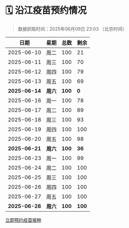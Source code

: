 # 🗓️ 沿江疫苗预约情况

> 数据抓取时间：2025年06月09日 23:03 （北京时间）

| 日期 | 星期 | 总数 | 剩余 |
|------|------|------|------|
| 2025-06-10 | 周二 | 100 | 21 |
| 2025-06-11 | 周三 | 100 | 70 |
| 2025-06-12 | 周四 | 100 | 79 |
| 2025-06-13 | 周五 | 100 | 69 |
| **2025-06-14** | **周六** | **100** | **0** |
| 2025-06-16 | 周一 | 100 | 78 |
| 2025-06-17 | 周二 | 100 | 89 |
| 2025-06-18 | 周三 | 100 | 93 |
| 2025-06-19 | 周四 | 100 | 100 |
| 2025-06-20 | 周五 | 100 | 98 |
| **2025-06-21** | **周六** | **100** | **36** |
| 2025-06-23 | 周一 | 100 | 99 |
| 2025-06-24 | 周二 | 100 | 100 |
| 2025-06-25 | 周三 | 100 | 100 |
| 2025-06-26 | 周四 | 100 | 100 |
| 2025-06-27 | 周五 | 100 | 100 |
| **2025-06-28** | **周六** | **100** | **100** |


<div class="button-container">
<a class="btn" href="http://yfzweb.ishequ.net/#/login" target="_blank">立即预约疫苗接种</a>
</div>
